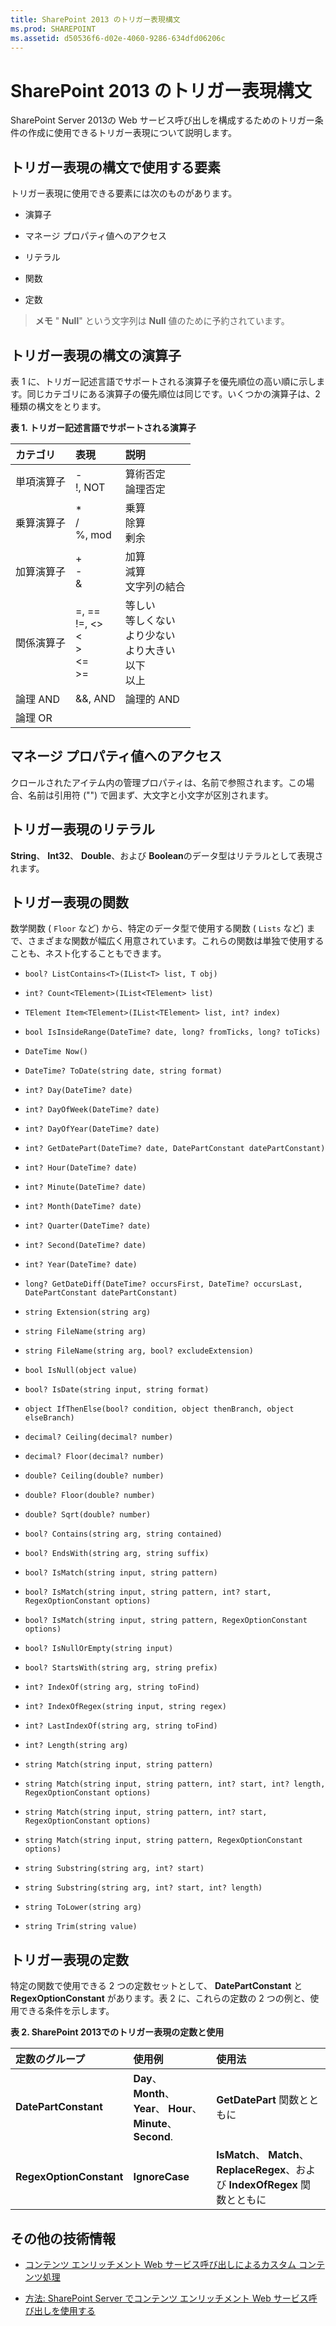 ```yaml
---
title: SharePoint 2013 のトリガー表現構文
ms.prod: SHAREPOINT
ms.assetid: d50536f6-d02e-4060-9286-634dfd06206c
---
```



# SharePoint 2013 のトリガー表現構文
SharePoint Server 2013の Web サービス呼び出しを構成するためのトリガー条件の作成に使用できるトリガー表現について説明します。 
## トリガー表現の構文で使用する要素
<a name="SP15triggerex_elements"> </a>

トリガー表現に使用できる要素には次のものがあります。
  
    
    

- 演算子
    
  
- マネージ プロパティ値へのアクセス
    
  
- リテラル
    
  
- 関数
    
  
- 定数
    
  

> **メモ**
> " **Null**" という文字列は **Null** 値のために予約されています。
  
    
    


## トリガー表現の構文の演算子
<a name="SP15triggerex_operators"> </a>

表 1 に、トリガー記述言語でサポートされる演算子を優先順位の高い順に示します。同じカテゴリにある演算子の優先順位は同じです。いくつかの演算子は、2 種類の構文をとります。
  
    
    

**表 1. トリガー記述言語でサポートされる演算子**


|**カテゴリ**|**表現**|**説明**|
|:-----|:-----|:-----|
|単項演算子  <br/> |-  <br/> !, NOT  <br/> |算術否定  <br/> 論理否定  <br/> |
|乗算演算子  <br/> |*  <br/> /  <br/> %, mod  <br/> |乗算  <br/> 除算  <br/> 剰余  <br/> |
|加算演算子  <br/> |+  <br/> -  <br/> &amp;  <br/> |加算  <br/> 減算  <br/> 文字列の結合  <br/> |
|関係演算子  <br/> |=, ==  <br/> !=, <>  <br/> <  <br/> >  <br/> <=  <br/> >=  <br/> |等しい  <br/> 等しくない  <br/> より少ない  <br/> より大きい  <br/> 以下  <br/> 以上  <br/> |
|論理 AND  <br/> |&amp;&amp;, AND  <br/> |論理的 AND  <br/> |
|論理 OR  <br/> |||, OR  <br/> |論理的 OR  <br/> |
   

## マネージ プロパティ値へのアクセス
<a name="SP15triggerex_managed"> </a>

クロールされたアイテム内の管理プロパティは、名前で参照されます。この場合、名前は引用符 ("") で囲まず、大文字と小文字が区別されます。
  
    
    

## トリガー表現のリテラル
<a name="SP15triggerex_literals"> </a>

 **String**、 **Int32**、 **Double**、および **Boolean**のデータ型はリテラルとして表現されます。
  
    
    

## トリガー表現の関数
<a name="SP15triggerex_functions"> </a>

数学関数 ( `Floor` など) から、特定のデータ型で使用する関数 ( `Lists` など) まで、さまざまな関数が幅広く用意されています。これらの関数は単独で使用することも、ネスト化することもできます。
  
    
    

-  `bool? ListContains<T>(IList<T> list, T obj)`
    
  
-  `int? Count<TElement>(IList<TElement> list)`
    
  
-  `TElement Item<TElement>(IList<TElement> list, int? index)`
    
  
-  `bool IsInsideRange(DateTime? date, long? fromTicks, long? toTicks)`
    
  
-  `DateTime Now()`
    
  
-  `DateTime? ToDate(string date, string format)`
    
  
-  `int? Day(DateTime? date)`
    
  
-  `int? DayOfWeek(DateTime? date)`
    
  
-  `int? DayOfYear(DateTime? date)`
    
  
-  `int? GetDatePart(DateTime? date, DatePartConstant datePartConstant)`
    
  
-  `int? Hour(DateTime? date)`
    
  
-  `int? Minute(DateTime? date)`
    
  
-  `int? Month(DateTime? date)`
    
  
-  `int? Quarter(DateTime? date)`
    
  
-  `int? Second(DateTime? date)`
    
  
-  `int? Year(DateTime? date)`
    
  
-  `long? GetDateDiff(DateTime? occursFirst, DateTime? occursLast, DatePartConstant datePartConstant)`
    
  
-  `string Extension(string arg)`
    
  
-  `string FileName(string arg)`
    
  
-  `string FileName(string arg, bool? excludeExtension)`
    
  
-  `bool IsNull(object value)`
    
  
-  `bool? IsDate(string input, string format)`
    
  
-  `object IfThenElse(bool? condition, object thenBranch, object elseBranch)`
    
  
-  `decimal? Ceiling(decimal? number)`
    
  
-  `decimal? Floor(decimal? number)`
    
  
-  `double? Ceiling(double? number)`
    
  
-  `double? Floor(double? number)`
    
  
-  `double? Sqrt(double? number)`
    
  
-  `bool? Contains(string arg, string contained)`
    
  
-  `bool? EndsWith(string arg, string suffix)`
    
  
-  `bool? IsMatch(string input, string pattern)`
    
  
-  `bool? IsMatch(string input, string pattern, int? start, RegexOptionConstant options)`
    
  
-  `bool? IsMatch(string input, string pattern, RegexOptionConstant options)`
    
  
-  `bool? IsNullOrEmpty(string input)`
    
  
-  `bool? StartsWith(string arg, string prefix)`
    
  
-  `int? IndexOf(string arg, string toFind)`
    
  
-  `int? IndexOfRegex(string input, string regex)`
    
  
-  `int? LastIndexOf(string arg, string toFind)`
    
  
-  `int? Length(string arg)`
    
  
-  `string Match(string input, string pattern)`
    
  
-  `string Match(string input, string pattern, int? start, int? length, RegexOptionConstant options)`
    
  
-  `string Match(string input, string pattern, int? start, RegexOptionConstant options)`
    
  
-  `string Match(string input, string pattern, RegexOptionConstant options)`
    
  
-  `string Substring(string arg, int? start)`
    
  
-  `string Substring(string arg, int? start, int? length)`
    
  
-  `string ToLower(string arg)`
    
  
-  `string Trim(string value)`
    
  

## トリガー表現の定数
<a name="SP15triggerex_constants"> </a>

特定の関数で使用できる 2 つの定数セットとして、 **DatePartConstant** と **RegexOptionConstant** があります。表 2 に、これらの定数の 2 つの例と、使用できる条件を示します。
  
    
    

**表 2. SharePoint 2013でのトリガー表現の定数と使用**


|**定数のグループ**|**使用例**|**使用法**|
|:-----|:-----|:-----|
|**DatePartConstant** <br/> |**Day**、 **Month**、 **Year**、 **Hour**、 **Minute**、 **Second**.  <br/> |**GetDatePart** 関数とともに <br/> |
|**RegexOptionConstant** <br/> |**IgnoreCase** <br/> |**IsMatch**、 **Match**、 **ReplaceRegex**、および **IndexOfRegex** 関数とともに <br/> |
   

## その他の技術情報
<a name="SP15triggerex_addresources"> </a>


-  [コンテンツ エンリッチメント Web サービス呼び出しによるカスタム コンテンツ処理](custom-content-processing-with-the-content-enrichment-web-service-callout.md)
    
  
-  [方法: SharePoint Server でコンテンツ エンリッチメント Web サービス呼び出しを使用する](how-to-use-the-content-enrichment-web-service-callout-for-sharepoint-server.md)
    
  

  
    
    

